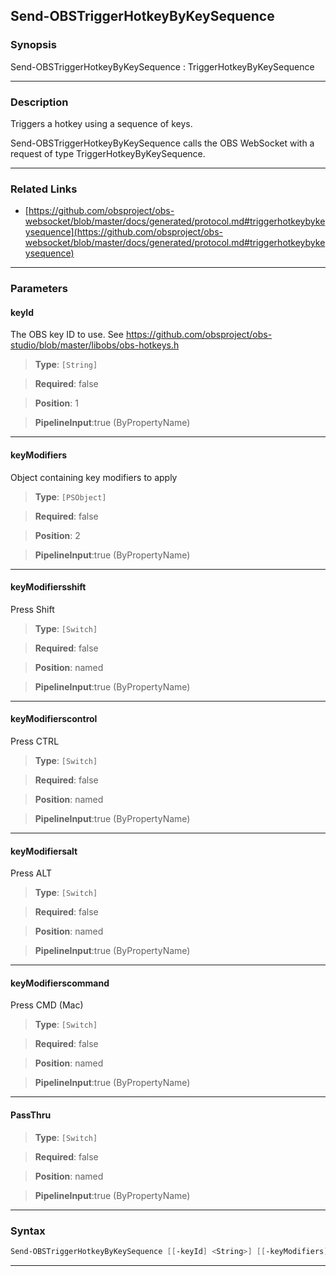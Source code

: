 Send-OBSTriggerHotkeyByKeySequence
----------------------------------
### Synopsis
Send-OBSTriggerHotkeyByKeySequence : TriggerHotkeyByKeySequence

---
### Description

Triggers a hotkey using a sequence of keys.


Send-OBSTriggerHotkeyByKeySequence calls the OBS WebSocket with a request of type TriggerHotkeyByKeySequence.

---
### Related Links
* [https://github.com/obsproject/obs-websocket/blob/master/docs/generated/protocol.md#triggerhotkeybykeysequence](https://github.com/obsproject/obs-websocket/blob/master/docs/generated/protocol.md#triggerhotkeybykeysequence)



---
### Parameters
#### **keyId**

The OBS key ID to use. See https://github.com/obsproject/obs-studio/blob/master/libobs/obs-hotkeys.h



> **Type**: ```[String]```

> **Required**: false

> **Position**: 1

> **PipelineInput**:true (ByPropertyName)



---
#### **keyModifiers**

Object containing key modifiers to apply



> **Type**: ```[PSObject]```

> **Required**: false

> **Position**: 2

> **PipelineInput**:true (ByPropertyName)



---
#### **keyModifiersshift**

Press Shift



> **Type**: ```[Switch]```

> **Required**: false

> **Position**: named

> **PipelineInput**:true (ByPropertyName)



---
#### **keyModifierscontrol**

Press CTRL



> **Type**: ```[Switch]```

> **Required**: false

> **Position**: named

> **PipelineInput**:true (ByPropertyName)



---
#### **keyModifiersalt**

Press ALT



> **Type**: ```[Switch]```

> **Required**: false

> **Position**: named

> **PipelineInput**:true (ByPropertyName)



---
#### **keyModifierscommand**

Press CMD (Mac)



> **Type**: ```[Switch]```

> **Required**: false

> **Position**: named

> **PipelineInput**:true (ByPropertyName)



---
#### **PassThru**

> **Type**: ```[Switch]```

> **Required**: false

> **Position**: named

> **PipelineInput**:true (ByPropertyName)



---
### Syntax
```PowerShell
Send-OBSTriggerHotkeyByKeySequence [[-keyId] <String>] [[-keyModifiers] <PSObject>] [-keyModifiersshift] [-keyModifierscontrol] [-keyModifiersalt] [-keyModifierscommand] [-PassThru] [<CommonParameters>]
```
---
